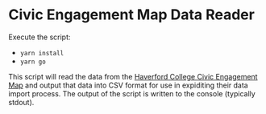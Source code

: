 # Civic Engagement Map Data Reader

Execute the script:
* `yarn install`
* `yarn go`

This script will read the data from the [Haverford College Civic Engagement Map](https://civicengagementmap.haverford.edu/)
and output that data into CSV format for use in expiditing their data import
process.  The output of the script is written to the console (typically stdout).
